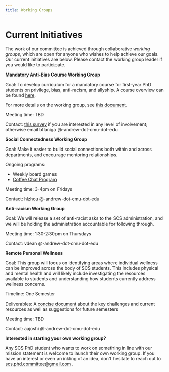 ```yaml
---
title: Working Groups
---
```


# Current Initiatives

The work of our committee is achieved through collaborative *working groups*, which are open for anyone who wishes to help achieve our goals. Our current initiatives are below. Please contact the working group leader if you would like to participate.

**Mandatory Anti-Bias Course Working Group**

Goal: To develop curriculum for a mandatory course for first-year PhD students on privilege, bias, anti-racism, and allyship. A course overview can be found [here](https://docs.google.com/document/d/1nZTFJlK87vyeONS-FRPizQekQ5MCoyF2XAHu0Zn22mw/edit?usp=sharing).

For more details on the working group, see [this document](https://docs.google.com/document/d/1ZZsbbQat4bA_CatkxiE7eqr_jTaT1XMDECiDe2v2Qm4/edit?usp=sharing).

Meeting time: TBD

Contact: [this survey](https://forms.gle/3vGpgoFYt3mZE2cHA) if you are interested in any level of involvement; otherwise email bflaniga @-andrew-dot-cmu-dot-edu

**Social Connectedness Working Group**

Goal: Make it easier to build social connections both within and across departments, and encourage mentoring relationships.

Ongoing programs: 
* Weekly board games
* [Coffee Chat Program](https://forms.gle/ztjPzWC4nut1Gune7)

Meeting time: 3-4pm on Fridays

Contact: hlzhou @-andrew-dot-cmu-dot-edu

**Anti-racism Working Group**

Goal: We will release a set of anti-racist asks to the SCS administration, and we will be holding the administration accountable for following through.

Meeting time: 1:30-2:30pm on Thursdays

Contact: vdean @-andrew-dot-cmu-dot-edu

**Remote Personal Wellness**

Goal: This group will focus on identifying areas where individual wellness can be improved across the body of SCS students. This includes physical and mental health and will likely include investigating the resources available to students and understanding how students currently address wellness concerns. 

Timeline: One Semester 

Deliverables: A [concise document](wellness-writeup.md) about the key challenges and current resources as well as suggestions for future semesters 

Meeting time: TBD

Contact: aajoshi @-andrew-dot-cmu-dot-edu

**Interested in starting your own working group?**

Any SCS PhD student who wants to work on something in line with our mission statement is welcome to launch their own working group. If you have an interest or even an inkling of an idea, don't hesitate to reach out to scs.phd.committee@gmail.com .

